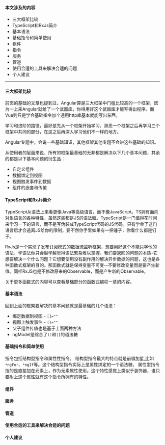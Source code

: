 #### 本文涉及的内容
* 三大框架比较
* TypeScript和RxJs简介
* 基本语法
* 基础指令和简单使用
* 组件
* 指令
* 服务
* 管道
* 使用合适的工具来解决合适的问题
* 个人建议

----

#### 三大框架比较
前面的基础的文章也提到过，Angular算是三大框架中门槛比较高的一个框架，因为一上来Angular就给了一个武器库，你得用好这个武器库才能写得出程序。而Vue则只是学会基础指令加个通用http库基本就能写出东西。

学习和进阶的路径，最好是先从一个框架开始学习，熟悉一个框架之后再学习三个框架中共同的部分，在这之后再深入学习他们不一样的地方。

Angular专题中，会说一些基础知识，其他框架其他专题不会讲这些基础的知识。

从使用者的层面来说，所有的框架最基础的无非都是解决以下几个基本问题，其余的都是以下基本问题的衍生品：
* 自定义组件
* 数据绑定到视图
* 视图触发事件到数据
* 组件的嵌套和传值

#### TypeScript和RxJs简介
TypeScript从语法上来看更像Java等高级语言，而不像JavaScript。TS拥有面向对象语言的各种特性，虽然这些都是JS的语法糖。TypeScript是一门值得花时间来学习一下的语言，而不是写伪装成TypeScript代码的JS代码。只有学会了这门语言后才会逃离JS给你的限制，要不然你手里如果有一把锤子，你看什么都是钉子。

RxJs是一个实现了发布订阅模式的数据流监听框架，想要用好这个不能只学他的语法，学语法你只会越学越觉得语法繁杂难以掌握。我们要返回的问题的本质-它想要解决一个什么问题？它想要使用没有副作用的解决异步数据的问题，这也是各种函数式框架的目的。那函数式就是保持变量不可变--不要修改变量而是要产生新值。同样RxJS也是不修改原来的Observable，而是产生新的Observable。

关于更多函数式的内容可以查看基础部分的函数式编程一章的内容。


#### 基本语法
回到上面的框架要解决的基本问题就是最基础的几个语法：
* 绑定数据到视图 - `[]=""`
* 视图上触发事件 - `()=""`
* 父子组件传值也是基于上面两种方法
* ngModel是综合了`()`和`[]`的语法糖


#### 基础指令和简单使用
指令包括结构型指令和属性性指令。
结构型指令最大的特点就是前缀加星,比如`*ngFor`、`*ngIf`等。这个结构型指令实际上是属性绑定的一个语法糖。
属性型指令指的是直接加在元素上，作为元素属性使用，这个特性感觉上类似于装饰器，谁只要附上这个属性就有这个指令所拥有的特性。

#### 组件



#### 服务


#### 管道


#### 使用合适的工具来解决合适的问题

#### 个人建议
